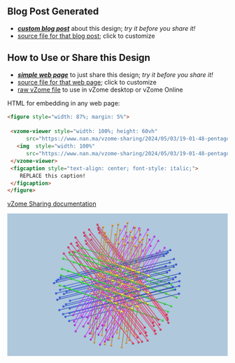 
## Blog Post Generated

 - [***custom blog post***](<https://www.nan.ma/vzome-sharing/2024/05/03/pentagon_rod_arrangements-19-01-48.html>) about this design; *try it before you share it!*
 - [source file for that blog post](<https://github.com/nanma80/vzome-sharing/edit/main/_posts/2024-05-03-pentagon_rod_arrangements-19-01-48.md>); click to customize
 


## How to Use or Share this Design

 - [***simple web page***](<https://www.nan.ma/vzome-sharing/2024/05/03/19-01-48-pentagon_rod_arrangements/>) to just share this design; *try it before you share it!*
 - [source file for that web page](<https://github.com/nanma80/vzome-sharing/edit/main/2024/05/03/19-01-48-pentagon_rod_arrangements/index.md>); click to customize
 - [raw vZome file](<https://raw.githubusercontent.com/nanma80/vzome-sharing/main/2024/05/03/19-01-48-pentagon_rod_arrangements/pentagon_rod_arrangements.vZome>) to use in vZome desktop or vZome Online
 
 HTML for embedding in any web page:
 ```html
<figure style="width: 87%; margin: 5%">
  
  <vzome-viewer style="width: 100%; height: 60vh" 
       src="https://www.nan.ma/vzome-sharing/2024/05/03/19-01-48-pentagon_rod_arrangements/pentagon_rod_arrangements.vZome" >
    <img  style="width: 100%"
       src="https://www.nan.ma/vzome-sharing/2024/05/03/19-01-48-pentagon_rod_arrangements/pentagon_rod_arrangements.png" >
  </vzome-viewer>
  <figcaption style="text-align: center; font-style: italic;">
     REPLACE this caption!
  </figcaption>
</figure>

 ```

[vZome Sharing documentation](https://vzome.github.io/vzome/sharing.html#how-it-works)

![Image](<pentagon_rod_arrangements.png>)

